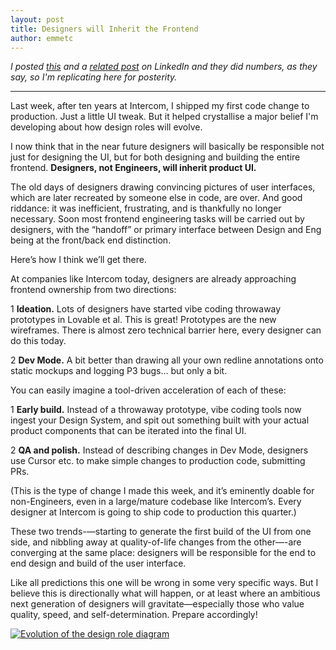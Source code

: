 ```yaml
---
layout: post
title: Designers will Inherit the Frontend
author: emmetc
---
```


_I posted [this](https://www.linkedin.com/posts/emmetconnolly_last-week-after-ten-years-at-intercom-i-activity-7336000287649767424-DrUk/) and a [related post](https://www.linkedin.com/posts/emmetconnolly_the-design-team-at-intercom-are-developing-activity-7336441146304331777-nmSI?utm_source=share&utm_medium=member_desktop&rcm=ACoAAABEXGwB7X9VnQU4mrnenO1yPB55jjz463Y) on LinkedIn and they did numbers, as they say, so I'm replicating here for posterity._

---

Last week, after ten years at Intercom, I shipped my first code change to production. Just a little UI tweak. But it helped crystallise a major belief I'm developing about how design roles will evolve.

I now think that in the near future designers will basically be responsible not just for designing the UI, but for both designing and building the entire frontend. **Designers, not Engineers, will inherit product UI.**

The old days of designers drawing convincing pictures of user interfaces, which are later recreated by someone else in code, are over. And good riddance: it was inefficient, frustrating, and is thankfully no longer necessary. Soon most frontend engineering tasks will be carried out by designers, with the “handoff” or primary interface between Design and Eng being at the front/back end distinction.

Here’s how I think we’ll get there.

At companies like Intercom today, designers are already approaching frontend ownership from two directions:

1 **Ideation.** Lots of designers have started vibe coding throwaway prototypes in Lovable et al. This is great! Prototypes are the new wireframes. There is almost zero technical barrier here, every designer can do this today.

2 **Dev Mode.** A bit better than drawing all your own redline annotations onto static mockups and logging P3 bugs… but only a bit.

You can easily imagine a tool-driven acceleration of each of these:

1 **Early build.** Instead of a throwaway prototype, vibe coding tools now ingest your Design System, and spit out something built with your actual product components that can be iterated into the final UI.

2 **QA and polish.** Instead of describing changes in Dev Mode, designers use Cursor etc. to make simple changes to production code, submitting PRs.

(This is the type of change I made this week, and it’s eminently doable for non-Engineers, even in a large/mature codebase like Intercom’s. Every designer at Intercom is going to ship code to production this quarter.)

These two trends-—starting to generate the first build of the UI from one side, and nibbling away at quality-of-life changes from the other—-are converging at the same place: designers will be responsible for the end to end design and build of the user interface.

Like all predictions this one will be wrong in some very specific ways. But I believe this is directionally what will happen, or at least where an ambitious next generation of designers will gravitate—especially those who value quality, speed, and self-determination. Prepare accordingly!

[![Evolution of the design role diagram](http://thoughtwax.com/uploads/2025/frontend.png)](https://thoughtwax.com/uploads/2025/frontend.png)